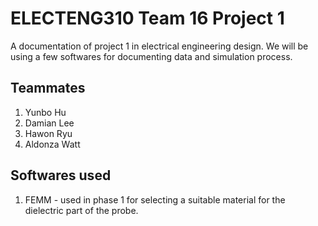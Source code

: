 # ELECTENG310 Team 16 Project 1
A documentation of project 1 in electrical engineering design.
We will be using a few softwares for documenting data and simulation process.

## Teammates
1. Yunbo Hu
2. Damian Lee
3. Hawon Ryu
4. Aldonza Watt

## Softwares used
1. FEMM - used in phase 1 for selecting a suitable material for the dielectric part of the probe.
